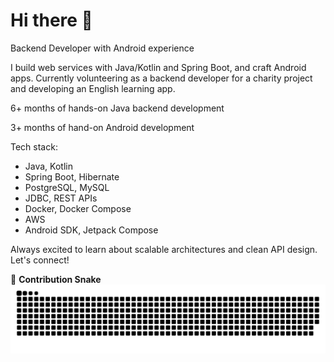 # Hi there 👋  

Backend Developer with Android experience

I build web services with Java/Kotlin and Spring Boot, and craft Android apps. Currently volunteering as a backend developer for a charity project and developing an English learning app.

6+ months of hands-on Java backend development

3+ months of hand-on Android development

Tech stack:
- Java, Kotlin
- Spring Boot, Hibernate
- PostgreSQL, MySQL
- JDBC, REST APIs
- Docker, Docker Compose
- AWS
- Android SDK, Jetpack Compose

Always excited to learn about scalable architectures and clean API design. Let's connect!

🐍 **Contribution Snake**  
![snake gif](https://github.com/ShastkivRuslan/ShastkivRuslan/blob/output/github-snake-dark.svg)


<!--
**ShastkivRuslan/shastkivruslan** is a ✨ _special_ ✨ repository because its `README.md` (this file) appears on your GitHub profile.

Here are some ideas to get you started:

- 🔭 I’m currently working on ...
- 🌱 I’m currently learning ...
- 👯 I’m looking to collaborate on ...
- 🤔 I’m looking for help with ...
- 💬 Ask me about ...
- 📫 How to reach me: ...
- 😄 Pronouns: ...
- ⚡ Fun fact: ...
-->
